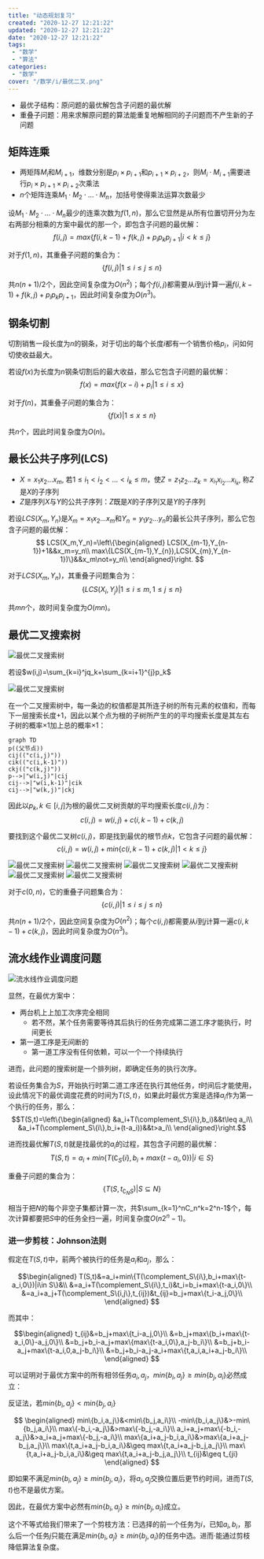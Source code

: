 ```yaml
---
title: "动态规划复习"
created: "2020-12-27 12:21:22"
updated: "2020-12-27 12:21:22"
date: "2020-12-27 12:21:22"
tags: 
 - "数学"
 - "算法"
categories: 
 - "数学"
cover: "/数学/i/最优二叉.png"
---
```


* 最优子结构：原问题的最优解包含子问题的最优解
* 重叠子问题：用来求解原问题的算法能重复地解相同的子问题而不产生新的子问题

## 矩阵连乘

* 两矩阵$M_i$和$M_{i+1}$，维数分别是$p_i\times p_{i+1}$和$p_{i+1}\times p_{i+2}$，则$M_i\cdot M_{i+1}$需要进行$p_i\times p_{i+1}\times p_{i+2}$次乘法
* $n$个矩阵连乘$M_1\cdot M_2\cdot\dots\cdot M_n$，加括号使得乘法运算次数最少

设$M_1\cdot M_2\cdot\dots\cdot M_n$最少的连乘次数为$f(1,n)$，那么它显然是从所有位置切开分为左右两部分相乘的方案中最优的那一个，即包含子问题的最优解：
$$f(i,j)=max\{f(i,k-1)+f(k,j)+p_ip_kp_{j+1}|i<k\leq j\}$$

对于$f(1,n)$，其重叠子问题的集合为：
$$\{f(i,j)|1\leq i\leq j\leq n\}$$

共$n(n+1)/2$个，因此空间复杂度为$O(n^2)$；每个$f(i,j)$都需要从$i$到$j$计算一遍$f(i,k-1)+f(k,j)+p_ip_kp_{j+1}$，因此时间复杂度为$O(n^3)$。

## 钢条切割

切割销售一段长度为$n$的钢条，对于切出的每个长度$i$都有一个销售价格$p_i$，问如何切使收益最大。

若设$f(x)$为长度为$n$钢条切割后的最大收益，那么它包含子问题的最优解：
$$f(x)=max\{f(x-i)+p_i|1\leq i\leq x\}$$

对于$f(n)$，其重叠子问题的集合为：
$$\{f(x)|1\leq x\leq n\}$$

共$n$个，因此时间复杂度为$O(n)$。

## 最长公共子序列(LCS)

* $X=x_1x_2\dots x_m$, 若$1\leq i_1<i_2<\dots <i_k\leq m$，使$Z=z_1z_2\dots z_k=x_{i_1}x_{i_2}\dots x_{i_k}$, 称$Z$是$X$的子序列
* $Z$是序列$X$与$Y$的公共子序列：$Z$既是$X$的子序列又是$Y$的子序列

若设$LCS(X_m,Y_n)$是$X_m=x_1x_2\dots x_m$和$Y_n=y_1y_2\dots y_n$的最长公共子序列，那么它包含子问题的最优解：
$$
LCS(X_m,Y_n)=\left\{\begin{aligned}
LCS(X_{m-1},Y_{n-1})+1&&x_m=y_n\\
max\{LCS(X_{m-1},Y_{n}),LCS(X_{m},Y_{n-1})\}&&x_m\not=y_n\\
\end{aligned}\right.
$$

对于$LCS(X_{m},Y_{n})$，其重叠子问题集合为：
$$\{LCS(X_{i},Y_{j})|1\leq i\leq m,1\leq j\leq n\}$$

共$mn$个，故时间复杂度为$O(mn)$。

## 最优二叉搜索树

![最优二叉搜索树](i/最优二叉.png)

若设$w(i,j)=\sum_{k=i}^jq_k+\sum_{k=i+1}^{j}p_k$

![最优二叉搜索树](i/最优二叉2.png)

在一个二叉搜索树中，每一条边的权值都是其所连子树的所有元素的权值和，而每下一层搜索长度+1，因此以某个点为根的子树所产生的的平均搜索长度是其左右子树的概率$\times 1$加上总的概率$\times 1$：

```mermaid
graph TD
p((父节点))
cij(("c(i,j)"))
cik(("c(i,k-1)"))
ckj(("c(k,j)"))
p-->|"w(i,j)"|cij
cij-->|"w(i,k-1)"|cik
cij-->|"w(k,j)"|ckj
```

因此以$p_k,k\in[i,j]$为根的最优二叉树贡献的平均搜索长度$c(i,j)$为：
$$c(i,j)=w(i,j)+c(i,k-1)+c(k,j)$$

要找到这个最优二叉树$c(i,j)$，即是找到最优的根节点$k$，它包含子问题的最优解：
$$c(i,j)=w(i,j)+min\{c(i,k-1)+c(k,j)|1<k\leq j\}$$

![最优二叉搜索树](i/最优二叉31.png)
![最优二叉搜索树](i/最优二叉32.png)
![最优二叉搜索树](i/最优二叉33.png)
![最优二叉搜索树](i/最优二叉34.png)
![最优二叉搜索树](i/最优二叉35.png)
![最优二叉搜索树](i/最优二叉36.png)

对于$c(0,n)$，它的重叠子问题集合为：
$$\{c(i,j)|1\leq i\leq j\leq n\}$$

共$n(n+1)/2$个，因此空间复杂度为$O(n^2)$；每个$c(i,j)$都需要从$i$到$j$计算一遍$c(i,k-1)+c(k,j)$，因此时间复杂度为$O(n^3)$。

## 流水线作业调度问题

![流水线作业调度问题](i/流水线作业调度.png)

显然，在最优方案中：
* 两台机上上加工次序完全相同
  * 若不然，某个任务需要等待其后执行的任务完成第二道工序才能执行，时间更长
* 第一道工序是无间断的
  * 第一道工序没有任何依赖，可以一个一个持续执行

进而，此问题的搜索树是一个排列树，即确定任务的执行次序。

若设任务集合为$S$，开始执行时第二道工序还在执行其他任务，$t$时间后才能使用，设此情况下的最优调度花费的时间为$T(S,t)$，如果此时最优方案是选择$a_i$作为第一个执行的任务，那么：
$$T(S,t)=\left\{\begin{aligned}
&a_i+T(\complement_S\{i\},b_i)&&t\leq a_i\\
&a_i+T(\complement_S\{i\},b_i+(t-a_i))&&t>a_i\\
\end{aligned}\right.$$

进而找最优解$T(S,t)$就是找最优的$a_i$的过程，其包含子问题的最优解：
$$T(S,t)=a_i+min\{T(\complement_S\{i\},b_i+max\{t-a_i,0\})|i\in S\}$$

重叠子问题的集合为：
$$\{T(S,t_{\complement_NS})|S\subseteq N\}$$

相当于把$N$的每个非空子集都计算一次，共$\sum_{k=1}^nC_n^k=2^n-1$个，每次计算都要把$S$中的任务全扫一遍，时间复杂度$O(n2^n-1)$。

### 进一步剪枝：Johnson法则

假定在$T(S,t)$中，前两个被执行的任务是$a_i$和$a_j$，那么：

$$\begin{aligned}
T(S,t)&=a_i+min\{T(\complement_S\{i\},b_i+max\{t-a_i,0\})|i\in S\}&\\
&=a_i+T(\complement_S\{i\},t_i)&t_i=b_i+max\{t-a_i,0\}\\
&=a_i+a_j+T(\complement_S\{i,j\},t_{ij})&t_{ij}=b_j+max\{t_i-a_j,0\}\\
\end{aligned}
$$

而其中：

$$\begin{aligned}
t_{ij}&=b_j+max\{t_i-a_j,0\}\\
&=b_j+max\{b_i+max\{t-a_i,0\}-a_j,0\}\\
&=b_j+b_i-a_j+max\{max\{t-a_i,0\},a_j-b_i\}\\
&=b_j+b_i-a_j+max\{t-a_i,0,a_j-b_i\}\\
&=b_j+b_i-a_j-a_i+max\{t,a_i,a_i+a_j-b_i\}\\
\end{aligned}
$$

可以证明对于最优方案中的所有相邻任务$a_i,a_j$，$min\{b_i,a_j\}\geq min\{b_j,a_i\}$必然成立：

反证法，若$min\{b_i,a_j\}<min\{b_j,a_i\}$

$$
\begin{aligned}
min\{b_i,a_j\}&<min\{b_j,a_i\}\\
-min\{b_i,a_j\}&>-min\{b_j,a_i\}\\
max\{-b_i,-a_j\}&>max\{-b_j,-a_i\}\\
a_i+a_j+max\{-b_i,-a_j\}&>a_i+a_j+max\{-b_j,-a_i\}\\
max\{a_i+a_j-b_i,a_i\}&>max\{a_i+a_j-b_j,a_j\}\\
max\{t,a_i+a_j-b_i,a_i\}&\geq max\{t,a_i+a_j-b_j,a_j\}\\
max\{t,a_i+a_j-b_i,a_i\}&\geq max\{t,a_i+a_j-b_j,a_j\}\\
t_{ij}&\geq t_{ji}
\end{aligned}
$$

即如果不满足$min\{b_i,a_j\}\geq min\{b_j,a_i\}$，将$a_i,a_j$交换位置后更节约时间，进而$T(S,t)$也不是最优方案。

因此，在最优方案中必然有$min\{b_i,a_j\}\geq min\{b_j,a_i\}$成立。

这个不等式给我们带来了一个剪枝方法：已选择的前一个任务为$i$，已知$a_i,b_i$，那么后一个任务$j$只能在满足$min\{b_i,a_j\}\geq min\{b_j,a_i\}$的任务中选。进而·能通过剪枝降低算法复杂度。